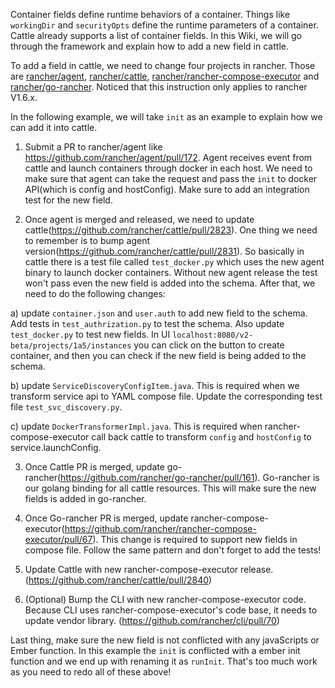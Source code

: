 Container fields define runtime behaviors of a container. Things like `workingDir` and `securityOpts` define the  runtime parameters of a container. Cattle already supports a list of container fields. In this Wiki, we will go through the framework and explain how to add a new field in cattle.

To add a field in cattle, we need to change four projects in rancher. Those are [rancher/agent](https://github.com/rancher/agent), [rancher/cattle](https://github.com/rancher/cattle), [rancher/rancher-compose-executor](https://github.com/rancher/rancher-compose-executor) and [rancher/go-rancher](https://github.com/rancher/go-rancher). Noticed that this instruction only applies to rancher V1.6.x.

In the following example, we will take `init` as an example to explain how we can add it into cattle.

1. Submit a PR to rancher/agent like https://github.com/rancher/agent/pull/172. Agent receives event from cattle and launch containers through docker in each host. We need to make sure that agent can take the request and pass the `init` to docker API(which is config and hostConfig). Make sure to add an integration test for the new field.

2. Once agent is merged and released, we need to update cattle(https://github.com/rancher/cattle/pull/2823). One thing we need to remember is to bump agent version(https://github.com/rancher/cattle/pull/2831). So basically in cattle there is a test file called `test_docker.py` which uses the new agent binary to launch docker containers. Without new agent release the test won't pass even the new field is added into the schema. After that, we need to do the following changes:

a) update `container.json` and `user.auth` to add new field to the schema. Add tests in `test_authrization.py` to test the schema. Also update `test_docker.py` to test new fields. In UI `localhost:8080/v2-beta/projects/1a5/instances` you can click on the button to create container, and then you can check if the new field is being added to the schema.

b) update `ServiceDiscoveryConfigItem.java`. This is required when we transform service api to YAML compose file. Update the corresponding test file `test_svc_discovery.py`. 

c) update `DockerTransformerImpl.java`. This is required when rancher-compose-executor call back cattle to transform `config` and `hostConfig` to service.launchConfig. 

3. Once Cattle PR is merged, update go-rancher(https://github.com/rancher/go-rancher/pull/161). Go-rancher is our golang binding for all cattle resources. This will make sure the new fields is added in go-rancher.

4. Once Go-rancher PR is merged, update rancher-compose-executor(https://github.com/rancher/rancher-compose-executor/pull/67). This change is required to support new fields in compose file. Follow the same pattern and don't forget to add the tests!

5. Update Cattle with new rancher-compose-executor release. (https://github.com/rancher/cattle/pull/2840)

6. (Optional) Bump the CLI with new rancher-compose-executor code. Because CLI uses rancher-compose-executor's code base, it needs to update vendor library. (https://github.com/rancher/cli/pull/70)

Last thing, make sure the new field is not conflicted with any javaScripts or Ember function. In this example the  `init` is conflicted with a ember init function and we end up with renaming it as `runInit`. That's too much work as you need to redo all of these above!